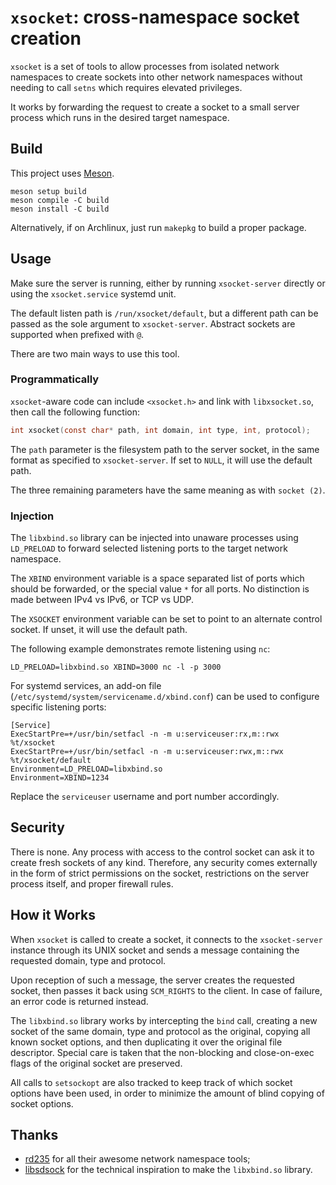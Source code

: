 # `xsocket`: cross-namespace socket creation

`xsocket` is a set of tools to allow processes from isolated network namespaces to create sockets into other network namespaces without needing to call `setns` which requires elevated privileges.

It works by forwarding the request to create a socket to a small server process which runs in the desired target namespace.

## Build

This project uses [Meson](https://mesonbuild.com/).

```
meson setup build
meson compile -C build
meson install -C build
```

Alternatively, if on Archlinux, just run `makepkg` to build a proper package.

## Usage

Make sure the server is running, either by running `xsocket-server` directly or using the `xsocket.service` systemd unit.

The default listen path is `/run/xsocket/default`, but a different path can be passed as the sole argument to `xsocket-server`. Abstract sockets are supported when prefixed with `@`.

There are two main ways to use this tool.

### Programmatically

`xsocket`-aware code can include `<xsocket.h>` and link with `libxsocket.so`, then call the following function:

```c
int xsocket(const char* path, int domain, int type, int, protocol);
```

The `path` parameter is the filesystem path to the server socket, in the same format as specified to `xsocket-server`. If set to `NULL`, it will use the default path.

The three remaining parameters have the same meaning as with `socket (2)`.

### Injection

The `libxbind.so` library can be injected into unaware processes using `LD_PRELOAD` to forward selected listening ports to the target network namespace.

The `XBIND` environment variable is a space separated list of ports which should be forwarded, or the special value `*` for all ports. No distinction is made between IPv4 vs IPv6, or TCP vs UDP.

The `XSOCKET` environment variable can be set to point to an alternate control socket. If unset, it will use the default path.

The following example demonstrates remote listening using `nc`:

```
LD_PRELOAD=libxbind.so XBIND=3000 nc -l -p 3000
```

For systemd services, an add-on file (`/etc/systemd/system/servicename.d/xbind.conf`) can be used to configure specific listening ports:

```
[Service]
ExecStartPre=+/usr/bin/setfacl -n -m u:serviceuser:rx,m::rwx %t/xsocket
ExecStartPre=+/usr/bin/setfacl -n -m u:serviceuser:rwx,m::rwx %t/xsocket/default
Environment=LD_PRELOAD=libxbind.so
Environment=XBIND=1234
```

Replace the `serviceuser` username and port number accordingly.

## Security

There is none. Any process with access to the control socket can ask it to create fresh sockets of any kind. Therefore, any security comes externally in the form of strict permissions on the socket, restrictions on the server process itself, and proper firewall rules.

## How it Works

When `xsocket` is called to create a socket, it connects to the `xsocket-server` instance through its UNIX socket and sends a message containing the requested domain, type and protocol.

Upon reception of such a message, the server creates the requested socket, then passes it back using `SCM_RIGHTS` to the client. In case of failure, an error code is returned instead.

The `libxbind.so` library works by intercepting the `bind` call, creating a new socket of the same domain, type and protocol as the original, copying all known socket options, and then duplicating it over the original file descriptor. Special care is taken that the non-blocking and close-on-exec flags of the original socket are preserved.

All calls to `setsockopt` are also tracked to keep track of which socket options have been used, in order to minimize the amount of blind copying of socket options.

## Thanks

- [rd235](https://github.com/rd235) for all their awesome network namespace tools;
- [libsdsock](https://github.com/ryancdotorg/libsdsock) for the technical inspiration to make the `libxbind.so` library.
